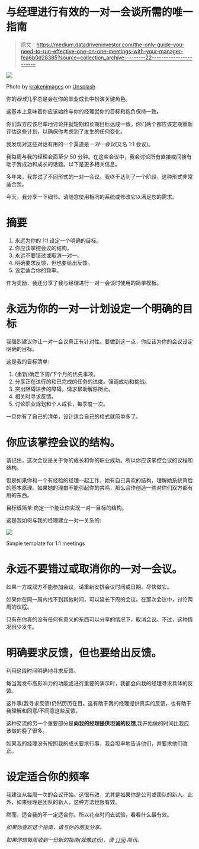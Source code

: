 # 与经理进行有效的一对一会谈所需的唯一指南

> 原文：<https://medium.datadriveninvestor.com/the-only-guide-you-need-to-run-effective-one-on-one-meetings-with-your-manager-fea6b0d28385?source=collection_archive---------22----------------------->

![](img/1c884117f33385d5bb24ca4442fc50ed.png)

Photo by [krakenimages](https://unsplash.com/@krakenimages?utm_source=medium&utm_medium=referral) on [Unsplash](https://unsplash.com?utm_source=medium&utm_medium=referral)

你的*经理*几乎总是会在你的职业成长中扮演关键角色。

这基本上意味着你应该始终与你的经理就你的目标和抱负保持一致。

你们双方应该坦率地讨论并就短期和长期目标达成一致。你们两个都应该定期重新评估这些计划，以确保你考虑到了发生的任何变化。

我发现对这些对话有用的一个渠道是*一对一会议*(又名 1:1 会议)。

我每周与我的经理会面至少 50 分钟。在这些会议中，我会讨论所有直接或间接有助于我成功和成长的话题。以下是更多相关信息。

多年来，我尝试了不同形式的一对一会议。我终于达到了一个阶段，这种形式非常适合我。

今天，我分享一下细节。请随意使用相同的系统或修改它以满足您的需求。

# 摘要

1.  永远为你的 1:1 设定一个明确的目标。
2.  你应该掌控会议的结构。
3.  永远不要错过或取消一对一。
4.  明确要求反馈，但也要给出反馈。
5.  设定适合你的频率。

作为奖励，我还分享了我与经理进行一对一会谈时使用的简单模板。

# 永远为你的一对一计划设定一个明确的目标

我强烈建议你让一对一会议真正有针对性。要做到这一点，你应该为你的会议设定明确的目标。

这是我的目标清单:

1.  (重新)确定下周/下个月的优先事项。
2.  分享正在进行的和已完成的任务的进度。强调成功和挑战。
3.  突出阻碍进步的障碍。请求帮助解除阻止。
4.  相关时寻求反馈。
5.  讨论职业规划和个人成长，每季度一次。

一旦你有了自己的清单，设计适合自己的格式就简单多了。

# 你应该掌控会议的结构。

请记住，这次会议是关于你的成长和你的职业成功。所以你应该掌控会议的议程和结构。

但是如果你和一个有经验的经理一起工作，她有自己喜欢的结构，理解她系统背后的基本原理。如果她的理由不能引起你的共鸣，那么合作创造一些对你们双方都有用的东西。

目标很简单:商定一个能让你实现一对一目标的结构。

这是我如何与我的经理建立一对一关系的:

![](img/6600559dc595921ea8d084e0c8c766a5.png)

Simple template for 1:1 meetings

# 永远不要错过或取消你的一对一会议。

如果一方或双方不能参加会议，请重新安排会议时间或日期。尽快做它。

如果你在同一周内找不到其他时间，可以延长下周的会议。在那次会议中，讨论两周的议程。

只有在你真的没有任何有意义的东西可以分享的情况下，取消会议。不过，这种情况很少发生。

# 明确要求反馈，但也要给出反馈。

利用这段时间明确地寻求反馈。

每当我发布高影响力的功能或进行重要的演示时，我都会向我的经理寻求具体的反馈。

这件事(我寻求反馈)仍然历历在目。这有助于我的经理提供真实的反馈，也有助于我理解和同意/不同意这些反馈。

这种交流的另一个重要部分是**向我的经理提供坦诚的反馈**,我开始做的时间比我应该做的晚了很多。

如果我的经理没有按照我的成长要求行事，我会坦率地告诉他们，并要求他们改正。

# 设定适合你的频率

我建议从每周一次的会议开始。这很有效，尤其是如果你是公司或团队的新人。此外，如果经理是团队的新人，这种方法也很有效。

然而，适合我的不一定适合你。所以花点时间去试验，看看什么最有效。

*如果你喜欢这个指南，请与你的朋友分享。*

*如果你想每周收到一份新的指南(就像这份)，请* [*订阅*](https://justanotherpm.com/signup/) *简讯。*
